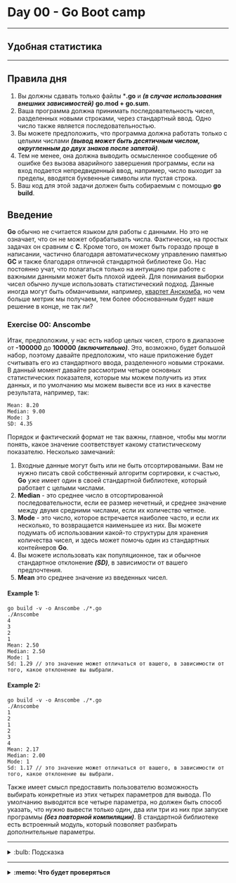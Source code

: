# Day 00 - Go Boot camp

---

## Удобная статистика

---

## Правила дня

1. Вы должны сдавать только файлы ***.go** и **_(в случае использования внешних зависимостей)_** **go.mod + go.sum**.
2. Ваша программа должна принимать последовательность чисел, разделенных новыми строками, через стандартный ввод. Одно число также является последовательностью.
3. Вы можете предположить, что программа должна работать только с целыми числами _**(вывод может быть десятичным числом, округленным до двух знаков после запятой)**_.
4. Тем не менее, она должна выводить осмысленное сообщение об ошибке без вызова аварийного завершения программы, если на вход подается непредвиденный ввод, например, число выходит за пределы, вводятся буквенные символы или пустая строка.
5. Ваш код для этой задачи должен быть собираемым с помощью **go build**.

## Введение

**Go** обычно не считается языком для работы с данными.
Но это не означает, что он не может обрабатывать числа.
Фактически, на простых задачах он сравним с **C**.
Кроме того, он может быть гораздо проще в написании, частично благодаря автоматическому управлению памятью **GC** и также благодаря отличной стандартной библиотеке Go. Нас постоянно учат, что полагаться только на интуицию при работе с важными данными может быть плохой идеей.
Для понимания выборки чисел обычно лучше использовать статистический подход. Данные иногда могут быть обманчивыми, например, [квартет Анскомба](https://ru.wikipedia.org/wiki/Квартет_Энскомба), но чем больше метрик мы получаем, тем более обоснованным будет наше решение в конце, не так ли?

### Exercise 00: Anscombe

Итак, предположим, у нас есть набор целых чисел, строго в диапазоне от **-100000** до **100000** **_(включительно)_**.
Это, возможно, будет большой набор, поэтому давайте предположим, что наше приложение будет считывать его из стандартного ввода, разделенного новыми строками.
В данный момент давайте рассмотрим четыре основных статистических показателя, которые мы можем получить из этих данных, и по умолчанию мы можем вывести все из них в качестве результата, например, так:

```
Mean: 8.20
Median: 9.00
Mode: 3
SD: 4.35
```

Порядок и фактический формат не так важны, главное, чтобы мы могли понять, какое значение соответствует какому статистическому показателю. Несколько замечаний:

1. Входные данные могут быть или не быть отсортироваными. Вам не нужно писать свой собственный алгоритм сортировки, к счастью, **Go** уже имеет один в своей стандартной библиотеке, который работает с целыми числами.
2. **Median** - это среднее число в отсортированной последовательности, если ее размер нечетный, и среднее значение между двумя средними числами, если их количество четное.
3. **Mode** - это число, которое встречается наиболее часто, и если их несколько, то возвращается наименьшее из них. Вы можете подумать об использовании какой-то структуры для хранения количества чисел, и здесь может помочь один из стандартных контейнеров **Go**.
4. Вы можете использовать как популяционное, так и обычное стандартное отклонение **_(SD)_**, в зависимости от вашего предпочтения.
5. **Mean** это среднее значение из введенных чисел.

#### Example 1:

```
go build -v -o Anscombe ./*.go
./Anscombe
4
3
2
1
Mean: 2.50
Median: 2.50
Mode: 1
Sd: 1.29 // это значение может отличаться от вашего, в зависимости от того, какое отклонение вы выбрали.
```

#### Example 2:

```
go build -v -o Anscombe ./*.go
./Anscombe
1
2
1
2
3
4
Mean: 2.17
Median: 2.00
Mode: 1
Sd: 1.17 // это значение может отличаться от вашего, в зависимости от того, какое отклонение вы выбрали.
```

Также имеет смысл предоставить пользователю возможность выбирать конкретные из этих четырех параметров для вывода.
По умолчанию выводятся все четыре параметра, но должен быть способ указать, что нужно вывести только один, два или три из них при запуске программы _**(без повторной компиляции)**_.
В стандартной библиотеке есть встроенный модуль, который позволяет разбирать дополнительные параметры.

---

<details>
<summary> :bulb: Подсказка</summary>

В этом задании хотят, чтобы ты изучил пакет [flag](https://pkg.go.dev/flag) \
Для сортировки обрати внимание на этот пакет [sort](https://pkg.go.dev/sort) \
Для расчета mode обрати внимание на этот пакет [map](https://go.dev/blog/maps) \
Что такое [стандартное отклонение](https://ru.wikipedia.org/wiki/Среднеквадратическое_отклонение) \
Для расчета sd тебе может помочь пакет [gonum](https://github.com/gonum/gonum)

</details>

---

<details>
<summary><b> :memo: Что будет проверяться</b></summary>

1. Для проекта достаточно выполнить команду go build, чтобы создать исполняемый файл.
2. Представленные файлы включают go.mod и go.sum (в случае использования внешних зависимостей).
3. Приложение работает, когда ему передается последовательность целых чисел, разделенных новыми строками.
4. Результаты верны как при сортированном вводе, так и при несортированном.
5. Программа не выходит из строя при вводе пустой строки с символом новой строки, значением вне диапазона [-100000, 100000] или символами.
6. Приложение может быть запущено таким образом, что оно выводит только определенный набор показателей.
7. Среднее значение рассчитывается правильно как для нечетного, так и для четного количества входных данных.
8. Вывод для среднего значения округляется до двух десятичных знаков.
9. Медиана рассчитывается правильно как для нечетного, так и для четного количества входных данных.
10. Вывод для медианы округляется до двух десятичных знаков.
11. Mode всегда равен наиболее частому числу во входных данных.
12. Если есть несколько наиболее частых чисел, то mode равен наименьшему из них.
13. Расчет стандартного отклонения работает даже в случае отключения расчета среднего значения.
14. Стандартное отклонение рассчитывается правильно и может быть равно как обычному стандартному отклонению, так и популяционному стандартному отклонению.
15. Вывод для стандартного отклонения округляется до двух десятичных знаков.

</details>